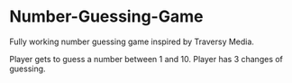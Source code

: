 # Number-Guessing-Game

Fully working number guessing game inspired by Traversy Media.

Player gets to guess a number between 1 and 10. 
Player has 3 changes of guessing.

